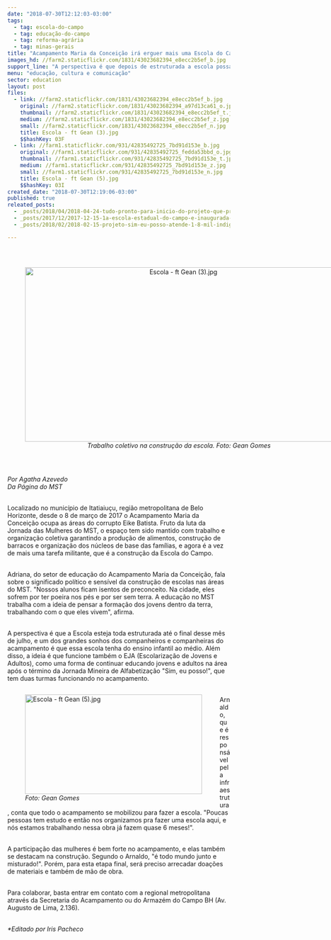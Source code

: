 ```yaml
---
date: "2018-07-30T12:12:03-03:00"
tags:
  - tag: escola-do-campo
  - tag: educação-do-campo
  - tag: reforma-agrária
  - tag: minas-gerais
title: "Acampamento Maria da Conceição irá erguer mais uma Escola do Campo "
images_hd: //farm2.staticflickr.com/1831/43023682394_e8ecc2b5ef_b.jpg
support_line: "A perspectiva é que depois de estruturada a escola possa ter do ensino infantil ao médio, contemplando assim todas as faixa etárias. "
menu: "educação, cultura e comunicação"
sector: education
layout: post
files:
  - link: //farm2.staticflickr.com/1831/43023682394_e8ecc2b5ef_b.jpg
    original: //farm2.staticflickr.com/1831/43023682394_a97d13ca61_o.jpg
    thumbnail: //farm2.staticflickr.com/1831/43023682394_e8ecc2b5ef_t.jpg
    medium: //farm2.staticflickr.com/1831/43023682394_e8ecc2b5ef_z.jpg
    small: //farm2.staticflickr.com/1831/43023682394_e8ecc2b5ef_n.jpg
    title: Escola - ft Gean (3).jpg
    $$hashKey: 03F
  - link: //farm1.staticflickr.com/931/42835492725_7bd91d153e_b.jpg
    original: //farm1.staticflickr.com/931/42835492725_fedda53bbd_o.jpg
    thumbnail: //farm1.staticflickr.com/931/42835492725_7bd91d153e_t.jpg
    medium: //farm1.staticflickr.com/931/42835492725_7bd91d153e_z.jpg
    small: //farm1.staticflickr.com/931/42835492725_7bd91d153e_n.jpg
    title: Escola - ft Gean (5).jpg
    $$hashKey: 03I
created_date: "2018-07-30T12:19:06-03:00"
published: true
releated_posts:
  - _posts/2018/04/2018-04-24-tudo-pronto-para-inicio-do-projeto-que-promete-alfabetizar-1500-adultos-em-minas-gerais.md
  - _posts/2017/12/2017-12-15-1a-escola-estadual-do-campo-e-inaugurada-no-maranhao.md
  - _posts/2018/02/2018-02-15-projeto-sim-eu-posso-atende-1-8-mil-indigenas-no-maranhao-e-tem-lista-de-espera.md

---
```

<p>&nbsp;</p>

<div style="text-align:center">
<figure class="image" style="display:inline-block"><img alt="Escola - ft Gean (3).jpg" height="394" src="//farm2.staticflickr.com/1831/43023682394_e8ecc2b5ef_b.jpg" width="700" />
<figcaption><em>Trabalho coletivo na constru&ccedil;&atilde;o da escola.&nbsp;Foto: Gean Gomes&nbsp;</em></figcaption>
</figure>
</div>

<p>&nbsp;</p>

<p><em>Por Agatha Azevedo&nbsp;<br />
Da P&aacute;gina do MST&nbsp;</em></p>

<p><br />
Localizado no munic&iacute;pio de Itatiaiu&ccedil;u, regi&atilde;o metropolitana de Belo Horizonte, desde o 8 de mar&ccedil;o de 2017 o Acampamento Maria da Concei&ccedil;&atilde;o ocupa as &aacute;reas do corrupto Eike Batista. Fruto da luta da Jornada das Mulheres do MST, o espa&ccedil;o tem sido mantido com trabalho e organiza&ccedil;&atilde;o coletiva garantindo a produ&ccedil;&atilde;o de alimentos, constru&ccedil;&atilde;o de barracos e organiza&ccedil;&atilde;o dos n&uacute;cleos de base das fam&iacute;lias, e agora &eacute; a vez de mais uma tarefa militante, que &eacute; a constru&ccedil;&atilde;o da Escola do Campo.&nbsp;</p>

<p><br />
Adriana, do setor de educa&ccedil;&atilde;o do Acampamento Maria da Concei&ccedil;&atilde;o, fala sobre o significado pol&iacute;tico e sens&iacute;vel da constru&ccedil;&atilde;o de escolas nas &aacute;reas do MST.&nbsp;&quot;Nossos alunos ficam isentos de preconceito. Na cidade, eles sofrem por ter poeira nos p&eacute;s e por ser sem terra. A educa&ccedil;&atilde;o no MST trabalha com a ideia de pensar a forma&ccedil;&atilde;o dos jovens dentro da terra, trabalhando com o que eles vivem&quot;, afirma.&nbsp;</p>

<p>&nbsp;<br />
A perspectiva &eacute; que a Escola esteja toda estruturada at&eacute; o final desse m&ecirc;s de julho, e um dos grandes sonhos dos companheiros e companheiras do acampamento &eacute; que essa escola tenha do ensino infantil ao m&eacute;dio. Al&eacute;m disso, a ideia &eacute; que funcione tamb&eacute;m o EJA (Escolariza&ccedil;&atilde;o de Jovens e Adultos), como uma forma de continuar educando jovens e adultos na &aacute;rea ap&oacute;s o t&eacute;rmino da Jornada Mineira de Alfabetiza&ccedil;&atilde;o &quot;Sim, eu posso!&quot;, que tem duas turmas funcionando no acampamento.&nbsp;</p>

<figure class="image" style="float:left"><img alt="Escola - ft Gean (5).jpg" height="225" src="//farm1.staticflickr.com/931/42835492725_7bd91d153e_b.jpg" width="400" />
<figcaption><em>Foto: Gean Gomes&nbsp;</em></figcaption>
</figure>

<p><br />
Arnaldo, que &eacute; respons&aacute;vel pela infraestrutura, conta que todo o acampamento se mobilizou para fazer a escola. &quot;Poucas pessoas tem estudo e ent&atilde;o nos organizamos pra fazer uma escola aqui, e n&oacute;s estamos trabalhando nessa obra j&aacute; fazem quase 6 meses!&quot;.&nbsp;</p>

<p><br />
A participa&ccedil;&atilde;o das mulheres &eacute; bem forte no acampamento, e elas tamb&eacute;m se destacam na constru&ccedil;&atilde;o. Segundo o Arnaldo, &quot;&eacute; todo mundo junto e misturado!&quot;. Por&eacute;m, para esta etapa final, ser&aacute; preciso arrecadar doa&ccedil;&otilde;es de materiais e tamb&eacute;m de m&atilde;o de obra.&nbsp;</p>

<p><br />
Para colaborar, basta entrar em contato com a regional metropolitana atrav&eacute;s da Secretaria do Acampamento ou do Armaz&eacute;m do Campo BH (Av. Augusto de Lima, 2.136).&nbsp;</p>

<p><br />
<em>*Editado por Iris Pacheco</em></p>
